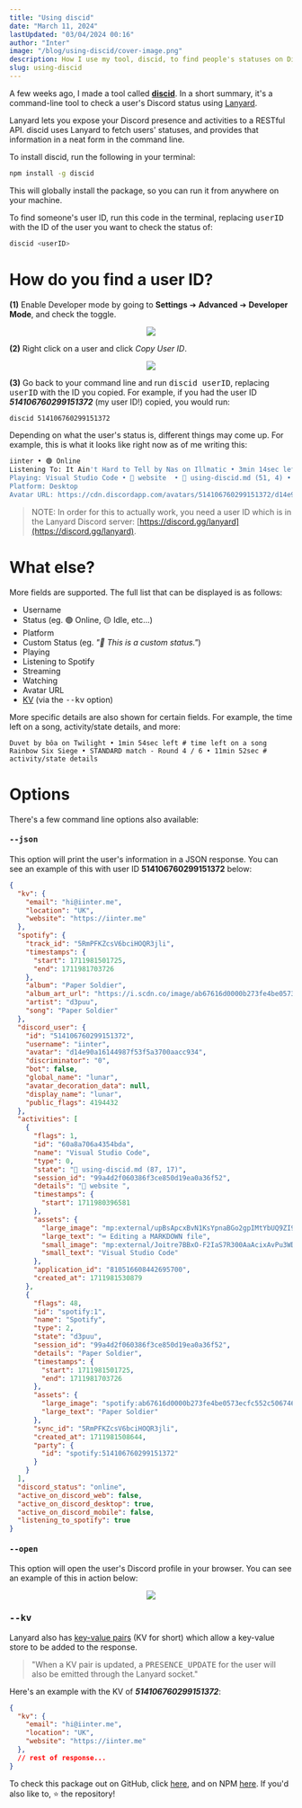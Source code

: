 ```yaml
---
title: "Using discid"
date: "March 11, 2024"
lastUpdated: "03/04/2024 00:16"
author: "Inter"
image: "/blog/using-discid/cover-image.png"
description: How I use my tool, discid, to find people's statuses on Discord, directly from the command line.
slug: using-discid
---
```


A few weeks ago, I made a tool called [**discid**](https://discid.xyz). In a short summary, it's a command-line tool to check a user's Discord status using [Lanyard](https://github.com/phineas/lanyard).

Lanyard lets you expose your Discord presence and activities to a RESTful API. discid uses Lanyard to fetch users' statuses, and provides that information in a neat form in the command line.

To install discid, run the following in your terminal:

```bash
npm install -g discid
```

This will globally install the package, so you can run it from anywhere on your machine.

To find someone's user ID, run this code in the terminal, replacing <kbd>userID</kbd> with the ID of the user you want to check the status of:

```bash
discid <userID>
```

#  How do you find a user ID?

**(1)** Enable Developer mode by going to **Settings** ➔ **Advanced** ➔ **Developer Mode**, and check the toggle.

<div align="center">
<img src="/blog/using-discid/developer-mode-toggle.png">
</div>

**(2)** Right click on a user and click *Copy User ID*.

<div align="center">
<img src="/blog/using-discid/copy-user-id.png">
</div>

**(3)** Go back to your command line and run <kbd>discid userID</kbd>, replacing <kbd>userID</kbd> with the ID you copied. For example, if you had the user ID ***514106760299151372*** (my user ID!) copied, you would run:

```bash
discid 514106760299151372
```

Depending on what the user's status is, different things may come up. For example, this is what it looks like right now as of me writing this:

```bash
iinter • 🟢 Online
Listening To: It Ain't Hard to Tell by Nas on Illmatic • 3min 14sec left
Playing: Visual Studio Code • 📂 website  • 📝 using-discid.md (51, 4) • 44min 39sec
Platform: Desktop
Avatar URL: https://cdn.discordapp.com/avatars/514106760299151372/d14e90a16144987f53f5a3700aacc934.png
```

> NOTE: In order for this to actually work, you need a user ID which is in the Lanyard Discord server: [https://discord.gg/lanyard](https://discord.gg/lanyard).

# What else?

More fields are supported. The full list that can be displayed is as follows:

* Username
* Status (eg. 🟢 Online, 🟡 Idle, etc...)
* Platform
* Custom Status (eg. *"💫 This is a custom status."*)
* Playing
* Listening to Spotify
* Streaming
* Watching
* Avatar URL
* [KV](#--kv) (via the <kbd>--kv</kbd> option)

More specific details are also shown for certain fields. For example, the time left on a song, activity/state details, and more:

```
Duvet by bôa on Twilight • 1min 54sec left # time left on a song
Rainbow Six Siege • STANDARD match - Round 4 / 6 • 11min 52sec # activity/state details
```

# Options

There's a few command line options also available:

#### <kbd>--json</kbd>

This option will print the user's information in a JSON response. You can see an example of this with user ID **514106760299151372** below:

```json
{
  "kv": {
    "email": "hi@iinter.me",
    "location": "UK",
    "website": "https://iinter.me"
  },
  "spotify": {
    "track_id": "5RmPFKZcsV6bciHOQR3jli",
    "timestamps": {
      "start": 1711981501725,
      "end": 1711981703726
    },
    "album": "Paper Soldier",
    "album_art_url": "https://i.scdn.co/image/ab67616d0000b273fe4be0573ecfc552c5067461",
    "artist": "d3puu",
    "song": "Paper Soldier"
  },
  "discord_user": {
    "id": "514106760299151372",
    "username": "iinter",
    "avatar": "d14e90a16144987f53f5a3700aacc934",
    "discriminator": "0",
    "bot": false,
    "global_name": "lunar",
    "avatar_decoration_data": null,
    "display_name": "lunar",
    "public_flags": 4194432
  },
  "activities": [
    {
      "flags": 1,
      "id": "60a8a706a4354bda",
      "name": "Visual Studio Code",
      "type": 0,
      "state": "📝 using-discid.md (87, 17)",
      "session_id": "99a4d2f060386f3ce850d19ea0a36f52",
      "details": "📂 website ",
      "timestamps": {
        "start": 1711980396581
      },
      "assets": {
        "large_image": "mp:external/upBsApcxBvN1KsYpnaBGo2gpIMtYbUQ9ZI90L8HdtgU/https/raw.githubusercontent.com/LeonardSSH/vscord/main/assets/icons/markdown.png",
        "large_text": "⌨️ Editing a MARKDOWN file",
        "small_image": "mp:external/Joitre7BBxO-F2IaS7R300AaAcixAvPu3WD1YchRgdc/https/raw.githubusercontent.com/LeonardSSH/vscord/main/assets/icons/vscode.png",
        "small_text": "Visual Studio Code"
      },
      "application_id": "810516608442695700",
      "created_at": 1711981530879
    },
    {
      "flags": 48,
      "id": "spotify:1",
      "name": "Spotify",
      "type": 2,
      "state": "d3puu",
      "session_id": "99a4d2f060386f3ce850d19ea0a36f52",
      "details": "Paper Soldier",
      "timestamps": {
        "start": 1711981501725,
        "end": 1711981703726
      },
      "assets": {
        "large_image": "spotify:ab67616d0000b273fe4be0573ecfc552c5067461",
        "large_text": "Paper Soldier"
      },
      "sync_id": "5RmPFKZcsV6bciHOQR3jli",
      "created_at": 1711981508644,
      "party": {
        "id": "spotify:514106760299151372"
      }
    }
  ],
  "discord_status": "online",
  "active_on_discord_web": false,
  "active_on_discord_desktop": true,
  "active_on_discord_mobile": false,
  "listening_to_spotify": true
}
```

#### <kbd>--open</kbd>

This option will open the user's Discord profile in your browser. You can see an example of this in action below:

<div align="center">
<img src="/blog/using-discid/open-option-example.gif">
</div>

### <kbd>--kv</kbd>

Lanyard also has [key-value pairs](https://en.wikipedia.org/wiki/Name%E2%80%93value_pair) (KV for short) which allow a key-value store to be added to the response.

> "When a KV pair is updated, a <kbd>PRESENCE_UPDATE</kbd> for the user will also be emitted through the Lanyard socket."

Here's an example with the KV of ***514106760299151372***:

```json
{
  "kv": {
    "email": "hi@iinter.me",
    "location": "UK",
    "website": "https://iinter.me"
  },
  // rest of response...
}
```

To check this package out on GitHub, click [here](https://github.com/inttter/discid), and on NPM [here](https://npmjs.com/package/discid). If you'd also like to, ⭐ the repository!